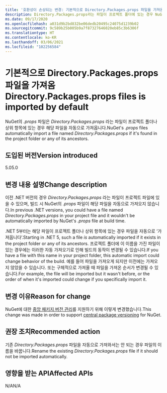 ```yaml
---
title: '호환성이 손상되는 변경: 기본적으로 Directory.Packages.props 파일을 가져옴'
description: Directory.Packages.props라는 파일이 프로젝트 폴더에 있는 경우 NuGet의 .props 파일이 해당 파일을 자동으로 가져오는 .NET 5의 호환성이 손상되는 변경에 관해 알아봅니다.
ms.date: 09/17/2020
ms.openlocfilehash: a031d9b2bd832be06dedb20495c24075d1239b02
ms.sourcegitcommit: 9c589b25b005b9a7f87327646020eb85c3b6306f
ms.translationtype: HT
ms.contentlocale: ko-KR
ms.lasthandoff: 03/06/2021
ms.locfileid: "102256584"
---
```

# <a name="directorypackagesprops-files-is-imported-by-default"></a><span data-ttu-id="f4c40-103">기본적으로 Directory.Packages.props 파일을 가져옴</span><span class="sxs-lookup"><span data-stu-id="f4c40-103">Directory.Packages.props files is imported by default</span></span>

<span data-ttu-id="f4c40-104">NuGet의 *.props* 파일은 *Directory.Packages.props* 라는 파일이 프로젝트 폴더나 상위 항목에 있는 경우 해당 파일을 자동으로 가져옵니다.</span><span class="sxs-lookup"><span data-stu-id="f4c40-104">NuGet's *.props* files automatically import a file named *Directory.Packages.props* if it's found in the project folder or any of its ancestors.</span></span>

## <a name="version-introduced"></a><span data-ttu-id="f4c40-105">도입된 버전</span><span class="sxs-lookup"><span data-stu-id="f4c40-105">Version introduced</span></span>

<span data-ttu-id="f4c40-106">5.0</span><span class="sxs-lookup"><span data-stu-id="f4c40-106">5.0</span></span>

## <a name="change-description"></a><span data-ttu-id="f4c40-107">변경 내용 설명</span><span class="sxs-lookup"><span data-stu-id="f4c40-107">Change description</span></span>

<span data-ttu-id="f4c40-108">이전 .NET 버전의 경우 *Directory.Packages.props* 라는 파일이 프로젝트 파일에 있을 수 있으며, 빌드 시 NuGet의 *.props* 파일이 해당 파일을 자동으로 가져오지 않습니다.</span><span class="sxs-lookup"><span data-stu-id="f4c40-108">In previous .NET versions, you could have a file named *Directory.Packages.props* in your project file and it wouldn't be automatically imported by NuGet's *.props* file at build time.</span></span>

<span data-ttu-id="f4c40-109">.NET 5부터는 해당 파일이 프로젝트 폴더나 상위 항목에 있는 경우 파일을 자동으로 ‘가져옵니다’.</span><span class="sxs-lookup"><span data-stu-id="f4c40-109">Starting in .NET 5, such a file *is* automatically imported if it exists in the project folder or any of its ancestors.</span></span> <span data-ttu-id="f4c40-110">프로젝트 폴더에 이 이름을 가진 파일이 있는 경우에는 이러한 자동 가져오기로 인해 빌드의 동작이 변경될 수 있습니다.</span><span class="sxs-lookup"><span data-stu-id="f4c40-110">If you have a file with this name in your project folder, this automatic import could change behavior of the build.</span></span> <span data-ttu-id="f4c40-111">예를 들어 파일을 가져오게 되지만 이전에는 가져오지 않았을 수 있습니다. 또는 구체적으로 가져올 때 파일을 가져온 순서가 변경될 수 있습니다.</span><span class="sxs-lookup"><span data-stu-id="f4c40-111">For example, the file will be imported but it wasn't before, or the order of when it's imported could change if you specifically import it.</span></span>

## <a name="reason-for-change"></a><span data-ttu-id="f4c40-112">변경 이유</span><span class="sxs-lookup"><span data-stu-id="f4c40-112">Reason for change</span></span>

<span data-ttu-id="f4c40-113">NuGet에 대한 [중앙 패키지 버전 관리](https://github.com/NuGet/Home/wiki/Centrally-managing-NuGet-package-versions)를 지원하기 위해 이렇게 변경했습니다.</span><span class="sxs-lookup"><span data-stu-id="f4c40-113">This change was made in order to support [central package versioning](https://github.com/NuGet/Home/wiki/Centrally-managing-NuGet-package-versions) for NuGet.</span></span>

## <a name="recommended-action"></a><span data-ttu-id="f4c40-114">권장 조치</span><span class="sxs-lookup"><span data-stu-id="f4c40-114">Recommended action</span></span>

<span data-ttu-id="f4c40-115">기존 *Directory.Packages.props* 파일을 자동으로 가져와서는 안 되는 경우 파일의 이름을 바꿉니다.</span><span class="sxs-lookup"><span data-stu-id="f4c40-115">Rename the existing *Directory.Packages.props* file if it should not be imported automatically.</span></span>

## <a name="affected-apis"></a><span data-ttu-id="f4c40-116">영향을 받는 API</span><span class="sxs-lookup"><span data-stu-id="f4c40-116">Affected APIs</span></span>

<span data-ttu-id="f4c40-117">N/A</span><span class="sxs-lookup"><span data-stu-id="f4c40-117">N/A</span></span>

<!--

### Affected APIs

Not detectable via API analysis.

### Category

MSBuild

-->
